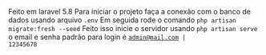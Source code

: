 Feito em laravel 5.8
Para iniciar o projeto faça a conexão com o banco de dados usando arquivo <code>.env</code>
Em seguida rode o comando <code>php artisan migrate:fresh --seed</code>
Feito isso inicie o servidor usando <code>php artisan serve</code>
o email e senha padrão para login é <code>admin@mail.com | 12345678</code>
